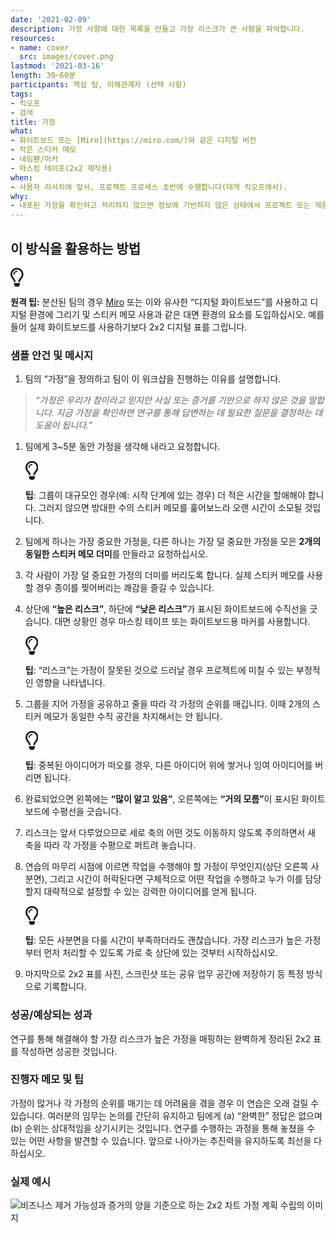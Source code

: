 ```yaml
---
date: '2021-02-09'
description: 가정 사항에 대한 목록을 만들고 가장 리스크가 큰 사항을 파악합니다.
resources:
- name: cover
  src: images/cover.png
lastmod: '2021-03-16'
length: 30~60분
participants: 핵심 팀, 이해관계자 (선택 사항)
tags:
- 킥오프
- 검색
title: 가정
what:
- 화이트보드 또는 [Miro](https://miro.com/)와 같은 디지털 버전
- 작은 스티커 메모
- 네임펜/마커
- 마스킹 테이프(2x2 제작용)
when:
- 사용자 리서치에 앞서, 프로젝트 프로세스 초반에 수행합니다(대개 킥오프에서).
why:
- 내포된 가정을 확인하고 처리하지 않으면 정보에 기반하지 않은 상태에서 프로젝트 또는 제품의 방향에 관한 결정을 내릴 수 있기 때문에 이 활동을 수행해야 합니다. 이 활동의 결과는 사용자 리서치 질문을 만드는 데 사용될 수 있습니다.
---
```


<h2 id="how-to-use-this-method">이 방식을 활용하는
방법</h2>

<div class="callout td-box--gray-darkest p-3 my-5
border-bottom border-right border-left border-top row"><div
class="col-1 row align-items-center
justify-content-center"><svg height="30"
aria-hidden="true" focusable="false"
data-prefix="far" data-icon="lightbulb"
role="img" xmlns="http://www.w3.org/2000/svg"
viewBox="0 0 352 512" class="svg-inline--fa
fa-lightbulb"><path fill="currentColor"
d="M176 80c-52.94 0-96 43.06-96 96 0 8.84 7.16 16 16 16s16-7.16
16-16c0-35.3 28.72-64 64-64 8.84 0 16-7.16 16-16s-7.16-16-16-16zM96.06
459.17c0 3.15.93 6.22 2.68 8.84l24.51 36.84c2.97 4.46 7.97 7.14 13.32
7.14h78.85c5.36 0 10.36-2.68 13.32-7.14l24.51-36.84c1.74-2.62 2.67-5.7
2.68-8.84l.05-43.18H96.02l.04 43.18zM176 0C73.72 0 0 82.97 0 176c0
44.37 16.45 84.85 43.56 115.78 16.64 18.99 42.74 58.8 52.42
92.16v.06h48v-.12c-.01-4.77-.72-9.51-2.15-14.07-5.59-17.81-22.82-64.77-62.17-109.67-20.54-23.43-31.52-53.15-31.61-84.14-.2-73.64
59.67-128 127.95-128 70.58 0 128 57.42 128 128 0 30.97-11.24
60.85-31.65 84.14-39.11 44.61-56.42 91.47-62.1 109.46a47.507 47.507 0
0 0-2.22 14.3v.1h48v-.05c9.68-33.37 35.78-73.18 52.42-92.16C335.55
260.85 352 220.37 352 176 352 78.8 273.2 0 176 0z"
class=""></path></svg></div><div
class="col-11"><p><strong>원격
팁:</strong> 분산된 팀의 경우 <a href="https://miro.com/"
target="_blank" rel="nofollow">Miro</a>
또는 이와 유사한 “디지털 화이트보드”를 사용하고 디지털 환경에 그리기 및 스티커 메모 사용과 같은 대면 환경의 요소를
도입하십시오. 예를 들어 실제 화이트보드를 사용하기보다 2x2 디지털 표를
그립니다.</p></div></div>

<div class="bg-gray-dark p-lg-5 p-3 mb-4"><div
class="col-lg-9"><h3
id="sample-agenda--prompts">샘플 안건 및 메시지</h3>

<ol>

<li>팀의 “가정”을 정의하고 팀이 이 워크샵을 진행하는 이유를 설명합니다.</li>

</ol>

<blockquote>

<p><em>“가정은 우리가 참이라고 믿지만 사실 또는 증거를 기반으로 하지 않은 것을 말합니다. 지금
가정을 확인하면 연구를 통해 답변하는 데 필요한 질문을 결정하는 데 도움이 됩니다.”</em></p>

</blockquote>

<ol>

<li>

<p>팀에게 3~5분 동안 가정을 생각해 내라고 요청합니다.</p>

<div class="callout td-box--gray-darkest p-3 my-5
border-bottom border-right border-left border-top row"><div
class="col-1 row align-items-center
justify-content-center"><svg height="30"
aria-hidden="true" focusable="false"
data-prefix="far" data-icon="lightbulb"
role="img" xmlns="http://www.w3.org/2000/svg"
viewBox="0 0 352 512" class="svg-inline--fa
fa-lightbulb"><path fill="currentColor"
d="M176 80c-52.94 0-96 43.06-96 96 0 8.84 7.16 16 16 16s16-7.16
16-16c0-35.3 28.72-64 64-64 8.84 0 16-7.16 16-16s-7.16-16-16-16zM96.06
459.17c0 3.15.93 6.22 2.68 8.84l24.51 36.84c2.97 4.46 7.97 7.14 13.32
7.14h78.85c5.36 0 10.36-2.68 13.32-7.14l24.51-36.84c1.74-2.62 2.67-5.7
2.68-8.84l.05-43.18H96.02l.04 43.18zM176 0C73.72 0 0 82.97 0 176c0
44.37 16.45 84.85 43.56 115.78 16.64 18.99 42.74 58.8 52.42
92.16v.06h48v-.12c-.01-4.77-.72-9.51-2.15-14.07-5.59-17.81-22.82-64.77-62.17-109.67-20.54-23.43-31.52-53.15-31.61-84.14-.2-73.64
59.67-128 127.95-128 70.58 0 128 57.42 128 128 0 30.97-11.24
60.85-31.65 84.14-39.11 44.61-56.42 91.47-62.1 109.46a47.507 47.507 0
0 0-2.22 14.3v.1h48v-.05c9.68-33.37 35.78-73.18 52.42-92.16C335.55
260.85 352 220.37 352 176 352 78.8 273.2 0 176 0z"
class=""></path></svg></div><div
class="col-11"><p><strong>팁</strong>:
그룹이 대규모인 경우(예: 시작 단계에 있는 경우) 더 적은 시간을 할애해야 합니다. 그러지 않으면 방대한 수의 스티커 메모를
훑어보느라 오랜 시간이 소모될 것입니다.</p></div></div>

</li>

<li>

<p>팀에게 하나는 가장 중요한 가정을, 다른 하나는 가장 덜 중요한 가정을 모은 <strong>2개의
동일한 스티커 메모 더미</strong>를 만들라고 요청하십시오.</p>

</li>

<li>

<p>각 사람이 가장 덜 중요한 가정의 더미를 버리도록 합니다. 실제 스티커 메모를 사용할 경우 종이를 찢어버리는
쾌감을 즐길 수 있습니다.</p>

</li>

<li>

<p>상단에 <strong>“높은 리스크”</strong>, 하단에
<strong>“낮은 리스크”</strong>가 표시된 화이트보드에 수직선을 긋습니다. 대면 상황인 경우
마스킹 테이프 또는 화이트보드용 마커를 사용합니다.</p>

<div class="callout td-box--gray-darkest p-3 my-5
border-bottom border-right border-left border-top row"><div
class="col-1 row align-items-center
justify-content-center"><svg height="30"
aria-hidden="true" focusable="false"
data-prefix="far" data-icon="lightbulb"
role="img" xmlns="http://www.w3.org/2000/svg"
viewBox="0 0 352 512" class="svg-inline--fa
fa-lightbulb"><path fill="currentColor"
d="M176 80c-52.94 0-96 43.06-96 96 0 8.84 7.16 16 16 16s16-7.16
16-16c0-35.3 28.72-64 64-64 8.84 0 16-7.16 16-16s-7.16-16-16-16zM96.06
459.17c0 3.15.93 6.22 2.68 8.84l24.51 36.84c2.97 4.46 7.97 7.14 13.32
7.14h78.85c5.36 0 10.36-2.68 13.32-7.14l24.51-36.84c1.74-2.62 2.67-5.7
2.68-8.84l.05-43.18H96.02l.04 43.18zM176 0C73.72 0 0 82.97 0 176c0
44.37 16.45 84.85 43.56 115.78 16.64 18.99 42.74 58.8 52.42
92.16v.06h48v-.12c-.01-4.77-.72-9.51-2.15-14.07-5.59-17.81-22.82-64.77-62.17-109.67-20.54-23.43-31.52-53.15-31.61-84.14-.2-73.64
59.67-128 127.95-128 70.58 0 128 57.42 128 128 0 30.97-11.24
60.85-31.65 84.14-39.11 44.61-56.42 91.47-62.1 109.46a47.507 47.507 0
0 0-2.22 14.3v.1h48v-.05c9.68-33.37 35.78-73.18 52.42-92.16C335.55
260.85 352 220.37 352 176 352 78.8 273.2 0 176 0z"
class=""></path></svg></div><div
class="col-11"><p><strong>팁</strong>:
“리스크”는 가정이 잘못된 것으로 드러날 경우 프로젝트에 미칠 수 있는 부정적인 영향을
나타냅니다.</p></div></div>

</li>

<li>

<p>그룹을 지어 가정을 공유하고 줄을 따라 각 가정의 순위를 매깁니다. 이때 2개의 스티커 메모가 동일한 수직
공간을 차지해서는 안 됩니다.</p>

<div class="callout td-box--gray-darkest p-3 my-5
border-bottom border-right border-left border-top row"><div
class="col-1 row align-items-center
justify-content-center"><svg height="30"
aria-hidden="true" focusable="false"
data-prefix="far" data-icon="lightbulb"
role="img" xmlns="http://www.w3.org/2000/svg"
viewBox="0 0 352 512" class="svg-inline--fa
fa-lightbulb"><path fill="currentColor"
d="M176 80c-52.94 0-96 43.06-96 96 0 8.84 7.16 16 16 16s16-7.16
16-16c0-35.3 28.72-64 64-64 8.84 0 16-7.16 16-16s-7.16-16-16-16zM96.06
459.17c0 3.15.93 6.22 2.68 8.84l24.51 36.84c2.97 4.46 7.97 7.14 13.32
7.14h78.85c5.36 0 10.36-2.68 13.32-7.14l24.51-36.84c1.74-2.62 2.67-5.7
2.68-8.84l.05-43.18H96.02l.04 43.18zM176 0C73.72 0 0 82.97 0 176c0
44.37 16.45 84.85 43.56 115.78 16.64 18.99 42.74 58.8 52.42
92.16v.06h48v-.12c-.01-4.77-.72-9.51-2.15-14.07-5.59-17.81-22.82-64.77-62.17-109.67-20.54-23.43-31.52-53.15-31.61-84.14-.2-73.64
59.67-128 127.95-128 70.58 0 128 57.42 128 128 0 30.97-11.24
60.85-31.65 84.14-39.11 44.61-56.42 91.47-62.1 109.46a47.507 47.507 0
0 0-2.22 14.3v.1h48v-.05c9.68-33.37 35.78-73.18 52.42-92.16C335.55
260.85 352 220.37 352 176 352 78.8 273.2 0 176 0z"
class=""></path></svg></div><div
class="col-11"><p><strong>팁</strong>:
중복된 아이디어가 떠오를 경우, 다른 아이디어 위에 쌓거나 잉여 아이디어를 버리면
됩니다.</p></div></div>

</li>

<li>

<p>완료되었으면 왼쪽에는 <strong>“많이 알고 있음”</strong>, 오른쪽에는
<strong>“거의 모름”</strong>이 표시된 화이트보드에 수평선을 긋습니다.</p>

</li>

<li>

<p>리스크는 앞서 다루었으므로 세로 축의 어떤 것도 이동하지 않도록 주의하면서 새 축을 따라 각 가정을 수평으로
퍼트려 놓습니다.</p>

</li>

<li>

<p>연습의 마무리 시점에 이르면 작업을 수행해야 할 가정이 무엇인지(상단 오른쪽 사분면), 그리고 시간이
허락된다면 구체적으로 어떤 작업을 수행하고 누가 이를 담당할지 대략적으로 설정할 수 있는 강력한 아이디어를 얻게
됩니다.</p>

<div class="callout td-box--gray-darkest p-3 my-5
border-bottom border-right border-left border-top row"><div
class="col-1 row align-items-center
justify-content-center"><svg height="30"
aria-hidden="true" focusable="false"
data-prefix="far" data-icon="lightbulb"
role="img" xmlns="http://www.w3.org/2000/svg"
viewBox="0 0 352 512" class="svg-inline--fa
fa-lightbulb"><path fill="currentColor"
d="M176 80c-52.94 0-96 43.06-96 96 0 8.84 7.16 16 16 16s16-7.16
16-16c0-35.3 28.72-64 64-64 8.84 0 16-7.16 16-16s-7.16-16-16-16zM96.06
459.17c0 3.15.93 6.22 2.68 8.84l24.51 36.84c2.97 4.46 7.97 7.14 13.32
7.14h78.85c5.36 0 10.36-2.68 13.32-7.14l24.51-36.84c1.74-2.62 2.67-5.7
2.68-8.84l.05-43.18H96.02l.04 43.18zM176 0C73.72 0 0 82.97 0 176c0
44.37 16.45 84.85 43.56 115.78 16.64 18.99 42.74 58.8 52.42
92.16v.06h48v-.12c-.01-4.77-.72-9.51-2.15-14.07-5.59-17.81-22.82-64.77-62.17-109.67-20.54-23.43-31.52-53.15-31.61-84.14-.2-73.64
59.67-128 127.95-128 70.58 0 128 57.42 128 128 0 30.97-11.24
60.85-31.65 84.14-39.11 44.61-56.42 91.47-62.1 109.46a47.507 47.507 0
0 0-2.22 14.3v.1h48v-.05c9.68-33.37 35.78-73.18 52.42-92.16C335.55
260.85 352 220.37 352 176 352 78.8 273.2 0 176 0z"
class=""></path></svg></div><div
class="col-11"><p><strong>팁</strong>:
모든 사분면을 다룰 시간이 부족하더라도 괜찮습니다. 가장 리스크가 높은 가정부터 먼저 처리할 수 있도록 가로 축 상단에 있는
것부터 시작하십시오.</p></div></div>

</li>

<li>

<p>마지막으로 2x2 표를 사진, 스크린샷 또는 공유 업무 공간에 저장하기 등 특정 방식으로
기록합니다.</p>

</li>

</ol>

</div></div>

<div class="bg-gray-dark p-lg-5 p-3 mb-4"><div
class="col-lg-9"><h3
id="successexpected-outcomes">성공/예상되는 성과</h3>

<p>연구를 통해 해결해야 할 가장 리스크가 높은 가정을 매핑하는 완벽하게 정리된 2x2 표를 작성하면 성공한
것입니다.</div></div>

<div class="bg-gray-dark p-lg-5 p-3 mb-4"><div
class="col-lg-9"><h3
id="facilitator-notes--tips">진행자 메모 및 팁</h3>

<p>가정이 많거나 각 가정의 순위를 매기는 데 어려움을 겪을 경우 이 연습은 오래 걸릴 수 있습니다. 여러분의
임무는 논의를 간단히 유지하고 팀에게 (a) “완벽한” 정답은 없으며 (b) 순위는 상대적임을 상기시키는 것입니다. 연구를
수행하는 과정을 통해 놓쳤을 수 있는 어떤 사항을 발견할 수 있습니다. 앞으로 나아가는 추진력을 유지하도록 최선을
다하십시오.</div></div>

<div class="bg-gray-dark p-lg-5 p-3 mb-4"><div
class="col-lg-9"><h3
id="real-world-examples">실제 예시</h3>

<p><img
src="https://tanzu.vmware.com/developer/practices/assumptions/images/example-2.jpg"
alt="비즈니스 제거 가능성과 증거의 양을 기준으로 하는 2x2 차트 가정 계획 수립의 이미지" 
/></div></div>